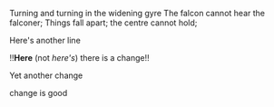 Turning and turning in the widening gyre
The falcon cannot hear the falconer;
Things fall apart; the centre cannot hold;

Here's another line

!!**Here** (not *here's*) there is a change!! 

Yet another change

change is good

